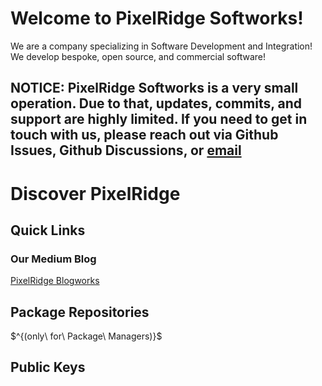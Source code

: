 # Welcome to PixelRidge Softworks!

We are a company specializing in Software Development and Integration! We develop bespoke, open source, and commercial software!

## NOTICE: PixelRidge Softworks is a very small operation. Due to that, updates, commits, and support are highly limited. If you need to get in touch with us, please reach out via Github Issues, Github Discussions, or [email](mailto:support@pixelridgesoftworks.com)

# Discover PixelRidge

## Quick Links

### Our Medium Blog
[PixelRidge Blogworks](https://medium.com/@PixelRidge)

## Package Repositories
$^\{(only\ for\ Package\ Managers)}$

## Public Keys

